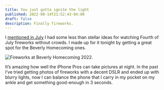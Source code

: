 ```yaml
---
title: You just gotta ignite the light
published: 2022-08-14T21:52:43-04:00
draft: false
description: Finally fireworks.
---
```


I [mentioned in July](/blog-posts/2022/07/fourth-fireworks) I had some less than stellar ideas for watching Fourth of July fireworks without crowds. I made up for it tonight by getting a great spot for the Beverly Homecoming ones.

![Fireworks at Beverly Homecoming 2022](/assets/images/2022/fireworks.jpeg).

It’s amazing how well the iPhone Pros can take pictures at night. In the past I’ve tried getting photos of fireworks with a decent DSLR and ended up with blurry lights, now I can balance the phone that I carry in my pocket on my ankle and get something good-enough in 3 seconds.
